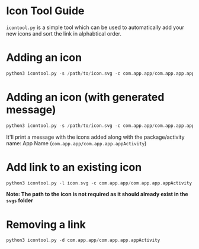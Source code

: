 # Icon Tool Guide
`icontool.py` is a simple tool which can be used to automatically add your new icons and sort the link in alphabtical order.

# Adding an icon
```c
python3 icontool.py -s /path/to/icon.svg -c com.app.app/com.app.app.appActivity -n "App Name"
```

# Adding an icon (with generated message)
```c
python3 icontool.py -s /path/to/icon.svg -c com.app.app/com.app.app.appActivity -n "App Name" -m
```

It'll print a message with the icons added along with the package/activity name:
App Name (`com.app.app/com.app.app.appActivity`)

# Add link to an existing icon
```c
python3 icontool.py -l icon.svg -c com.app.app/com.app.app.appActivity -n "App Name"
```

**Note: The path to the icon is not required as it should already exist in the `svgs` folder**

# Removing a link

```c
python3 icontool.py -d com.app.app/com.app.app.appActivity
```